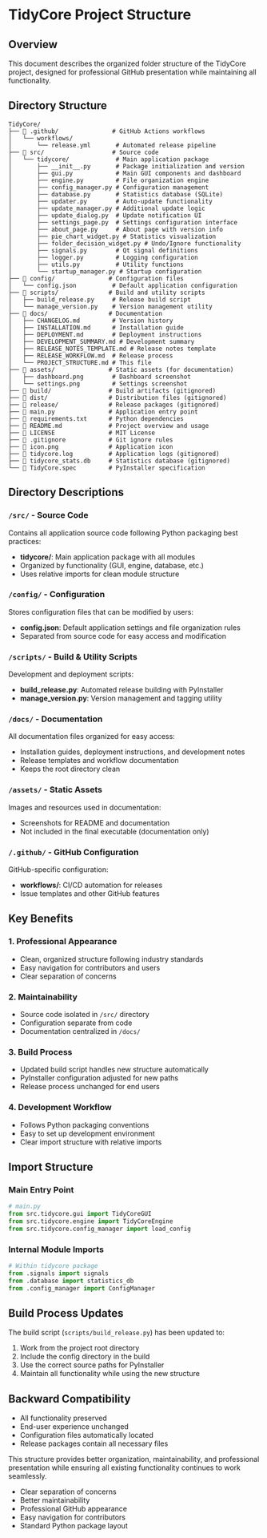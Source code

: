 # TidyCore Project Structure

## Overview

This document describes the organized folder structure of the TidyCore project, designed for professional GitHub presentation while maintaining all functionality.

## Directory Structure

```text
TidyCore/
├── 📁 .github/               # GitHub Actions workflows
│   └── workflows/
│       └── release.yml       # Automated release pipeline
├── 📁 src/                   # Source code
│   └── tidycore/             # Main application package
│       ├── __init__.py       # Package initialization and version
│       ├── gui.py            # Main GUI components and dashboard
│       ├── engine.py         # File organization engine
│       ├── config_manager.py # Configuration management
│       ├── database.py       # Statistics database (SQLite)
│       ├── updater.py        # Auto-update functionality
│       ├── update_manager.py # Additional update logic
│       ├── update_dialog.py  # Update notification UI
│       ├── settings_page.py  # Settings configuration interface
│       ├── about_page.py     # About page with version info
│       ├── pie_chart_widget.py # Statistics visualization
│       ├── folder_decision_widget.py # Undo/Ignore functionality
│       ├── signals.py        # Qt signal definitions
│       ├── logger.py         # Logging configuration
│       ├── utils.py          # Utility functions
│       └── startup_manager.py # Startup configuration
├── 📁 config/               # Configuration files
│   └── config.json          # Default application configuration
├── 📁 scripts/              # Build and utility scripts
│   ├── build_release.py     # Release build script
│   └── manage_version.py    # Version management utility
├── 📁 docs/                 # Documentation
│   ├── CHANGELOG.md         # Version history
│   ├── INSTALLATION.md      # Installation guide
│   ├── DEPLOYMENT.md        # Deployment instructions
│   ├── DEVELOPMENT_SUMMARY.md # Development summary
│   ├── RELEASE_NOTES_TEMPLATE.md # Release notes template
│   ├── RELEASE_WORKFLOW.md  # Release process
│   └── PROJECT_STRUCTURE.md # This file
├── 📁 assets/               # Static assets (for documentation)
│   ├── dashboard.png        # Dashboard screenshot
│   └── settings.png         # Settings screenshot
├── 📁 build/                # Build artifacts (gitignored)
├── 📁 dist/                 # Distribution files (gitignored)
├── 📁 release/              # Release packages (gitignored)
├── 📄 main.py               # Application entry point
├── 📄 requirements.txt      # Python dependencies
├── 📄 README.md             # Project overview and usage
├── 📄 LICENSE               # MIT License
├── 📄 .gitignore            # Git ignore rules
├── 📄 icon.png              # Application icon
├── 📄 tidycore.log          # Application logs (gitignored)
├── 📄 tidycore_stats.db     # Statistics database (gitignored)
└── 📄 TidyCore.spec         # PyInstaller specification
```

## Directory Descriptions

### `/src/` - Source Code

Contains all application source code following Python packaging best practices:

- **tidycore/**: Main application package with all modules
- Organized by functionality (GUI, engine, database, etc.)
- Uses relative imports for clean module structure

### `/config/` - Configuration

Stores configuration files that can be modified by users:

- **config.json**: Default application settings and file organization rules
- Separated from source code for easy access and modification

### `/scripts/` - Build & Utility Scripts

Development and deployment scripts:

- **build_release.py**: Automated release building with PyInstaller
- **manage_version.py**: Version management and tagging utility

### `/docs/` - Documentation

All documentation files organized for easy access:

- Installation guides, deployment instructions, and development notes
- Release templates and workflow documentation
- Keeps the root directory clean

### `/assets/` - Static Assets

Images and resources used in documentation:

- Screenshots for README and documentation
- Not included in the final executable (documentation only)

### `/.github/` - GitHub Configuration

GitHub-specific configuration:

- **workflows/**: CI/CD automation for releases
- Issue templates and other GitHub features

## Key Benefits

### 1. **Professional Appearance**

- Clean, organized structure following industry standards
- Easy navigation for contributors and users
- Clear separation of concerns

### 2. **Maintainability**

- Source code isolated in `/src/` directory
- Configuration separate from code
- Documentation centralized in `/docs/`

### 3. **Build Process**

- Updated build script handles new structure automatically
- PyInstaller configuration adjusted for new paths
- Release process unchanged for end users

### 4. **Development Workflow**

- Follows Python packaging conventions
- Easy to set up development environment
- Clear import structure with relative imports

## Import Structure

### Main Entry Point

```python
# main.py
from src.tidycore.gui import TidyCoreGUI
from src.tidycore.engine import TidyCoreEngine
from src.tidycore.config_manager import load_config
```

### Internal Module Imports

```python
# Within tidycore package
from .signals import signals
from .database import statistics_db
from .config_manager import ConfigManager
```

## Build Process Updates

The build script (`scripts/build_release.py`) has been updated to:

1. Work from the project root directory
2. Include the config directory in the build
3. Use the correct source paths for PyInstaller
4. Maintain all functionality while using the new structure

## Backward Compatibility

- All functionality preserved
- End-user experience unchanged
- Configuration files automatically located
- Release packages contain all necessary files

This structure provides better organization, maintainability, and professional presentation while ensuring all existing functionality continues to work seamlessly.

- Clear separation of concerns
- Better maintainability
- Professional GitHub appearance
- Easy navigation for contributors
- Standard Python package layout

